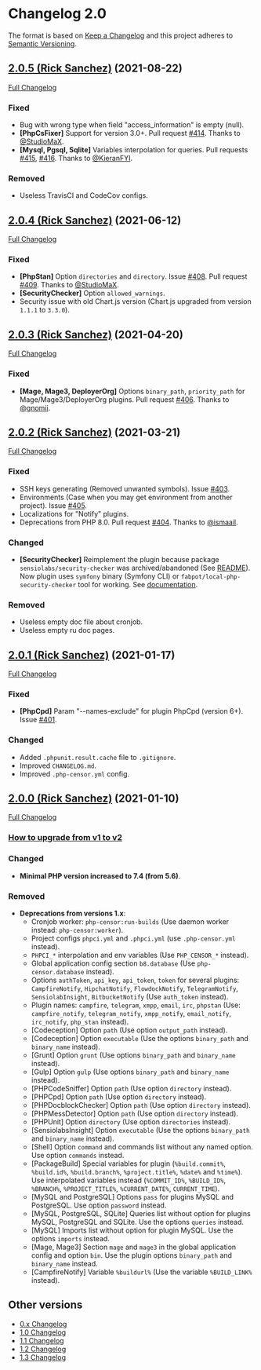 Changelog 2.0
=============

The format is based on [Keep a Changelog](http://keepachangelog.com/en/1.0.0/) and this project adheres to 
[Semantic Versioning](http://semver.org/spec/v2.0.0.html).


## [2.0.5 (Rick Sanchez)](https://github.com/php-censor/php-censor/tree/2.0.5) (2021-08-22)

[Full Changelog](https://github.com/php-censor/php-censor/compare/2.0.4...2.0.5)

### Fixed

- Bug with wrong type when field "access_information" is empty (null).
- **[PhpCsFixer]** Support for version 3.0+. Pull request [#414](https://github.com/php-censor/php-censor/pull/414).
  Thanks to [@StudioMaX](https://github.com/StudioMaX).
- **[Mysql, Pgsql, Sqlite]** Variables interpolation for queries. Pull requests
  [#415](https://github.com/php-censor/php-censor/pull/415), [#416](https://github.com/php-censor/php-censor/pull/416).
  Thanks to [@KieranFYI](https://github.com/KieranFYI).

### Removed

- Useless TravisCI and CodeCov configs.


## [2.0.4 (Rick Sanchez)](https://github.com/php-censor/php-censor/tree/2.0.4) (2021-06-12)

[Full Changelog](https://github.com/php-censor/php-censor/compare/2.0.3...2.0.4)

### Fixed

- **[PhpStan]** Option `directories` and `directory`. 
Issue [#408](https://github.com/php-censor/php-censor/issues/#408). Pull request
[#409](https://github.com/php-censor/php-censor/pull/409). Thanks to [@StudioMaX](https://github.com/StudioMaX).
- **[SecurityChecker]** Option `allowed_warnings`.
- Security issue with old Chart.js version (Chart.js upgraded from version `1.1.1` to `3.3.0`).


## [2.0.3 (Rick Sanchez)](https://github.com/php-censor/php-censor/tree/2.0.3) (2021-04-20)

[Full Changelog](https://github.com/php-censor/php-censor/compare/2.0.2...2.0.3)

### Fixed

- **[Mage, Mage3, DeployerOrg]** Options `binary_path`, `priority_path` for Mage/Mage3/DeployerOrg plugins.
  Pull request [#406](https://github.com/php-censor/php-censor/pull/406). Thanks to [@gnomii](https://github.com/gnomii).


## [2.0.2 (Rick Sanchez)](https://github.com/php-censor/php-censor/tree/2.0.2) (2021-03-21)

[Full Changelog](https://github.com/php-censor/php-censor/compare/2.0.1...2.0.2)

### Fixed

- SSH keys generating (Removed unwanted symbols). Issue [#403](https://github.com/php-censor/php-censor/issues/#403).
- Environments (Case when you may get environment from another project). Issue
[#405](https://github.com/php-censor/php-censor/issues/#405).
- Localizations for "Notify" plugins.
- Deprecations from PHP 8.0. Pull request [#404](https://github.com/php-censor/php-censor/pull/404). Thanks to 
[@ismaail](https://github.com/ismaail).

### Changed

- **[SecurityChecker]** Reimplement the plugin because package `sensiolabs/security-checker` was archived/abandoned
(See [README](https://github.com/sensiolabs/security-checker#sensiolabs-security-checker)). Now plugin uses `symfony`
binary (Symfony CLI) or `fabpot/local-php-security-checker` tool for working. See
[documentation](https://github.com/php-censor/php-censor/blob/release-1.3/docs/en/plugins/security_checker.md).

### Removed

- Useless empty doc file about cronjob.
- Useless empty ru doc pages.


## [2.0.1 (Rick Sanchez)](https://github.com/php-censor/php-censor/tree/2.0.1) (2021-01-17)

[Full Changelog](https://github.com/php-censor/php-censor/compare/2.0.0...2.0.1)

### Fixed

- **[PhpCpd]** Param "--names-exclude" for plugin PhpCpd (version 6+). Issue
  [#401](https://github.com/php-censor/php-censor/issues/#401).

### Changed

- Added `.phpunit.result.cache` file to `.gitignore`.
- Improved `CHANGELOG.md`.
- Improved `.php-censor.yml` config.


## [2.0.0 (Rick Sanchez)](https://github.com/php-censor/php-censor/tree/2.0.0) (2021-01-10)

[Full Changelog](https://github.com/php-censor/php-censor/compare/1.3.0...2.0.0)

### [How to upgrade from v1 to v2](/docs/UPGRADE_2.0.md)

### Changed

- **Minimal PHP version increased to 7.4 (from 5.6)**.

### Removed

- **Deprecations from versions 1.x**:
    - Cronjob worker: `php-censor:run-builds` (Use daemon worker instead: `php-censor:worker`).
    - Project configs `phpci.yml` and `.phpci.yml` (use `.php-censor.yml` instead).
    - `PHPCI_*` interpolation and env variables (Use `PHP_CENSOR_*` instead).
    - Global application config section `b8.database` (Use `php-censor.database` instead).
    - Options `authToken`, `api_key`, `api_token`, `token` for several plugins: `CampfireNotify`, 
`HipchatNotify`, `FlowdockNotify`, `TelegramNotify`, `SensiolabInsight`, `BitbucketNotify` (Use `auth_token` instead).
    - Plugin names: `campfire`, `telegram`, `xmpp`, `email`, `irc`, `phpstan` (Use: `campfire_notify`, `telegram_notify`, 
`xmpp_notify`, `email_notify`, `irc_notify`, `php_stan` instead).
    - [Codeception] Option `path` (Use option `output_path` instead). 
    - [Codeception] Option `executable` (Use the options `binary_path` and `binary_name` instead).
    - [Grunt] Option `grunt` (Use options `binary_path` and `binary_name` instead).
    - [Gulp] Option `gulp` (Use options `binary_path` and `binary_name` instead).
    - [PHPCodeSniffer] Option `path` (Use option `directory` instead).
    - [PHPCpd] Option `path` (Use option `directory` instead).
    - [PHPDocblockChecker] Option `path` (Use option `directory` instead).
    - [PHPMessDetector] Option `path` (Use option `directory` instead).
    - [PHPUnit] Option `directory` (Use option `directories` instead).
    - [SensiolabsInsight] Option `executable` (Use the options `binary_path` and `binary_name` instead).
    - [Shell] Option `command` and commands list without any named option. Use option `commands` instead.
    - [PackageBuild] Special variables for plugin (`%build.commit%`, `%build.id%`, `%build.branch%`, `%project.title%`, `%date%` and `%time%`). Use interpolated variables instead (`%COMMIT_ID%`, `%BUILD_ID%`, `%BRANCH%`, `%PROJECT_TITLE%`, `%CURRENT_DATE%`, `CURRENT_TIME`).
    - [MySQL and PostgreSQL] Options `pass` for plugins MySQL and PostgreSQL. Use option `password` instead.
    - [MySQL, PostgreSQL, SQLite] Queries list without option for plugins MySQL, PostgreSQL and SQLite. Use the options `queries` instead.
    - [MySQL] Imports list without option for plugin MySQL. Use the options `imports` instead.
    - [Mage, Mage3] Section `mage` and `mage3` in the global application config and option `bin`. Use the plugin options `binary_path` and `binary_name` instead.
    - [CampfireNotify] Variable `%buildurl%` (Use the variable `%BUILD_LINK%` instead).

## Other versions

- [0.x Changelog](/docs/CHANGELOG_0.x.md)
- [1.0 Changelog](/docs/CHANGELOG_1.0.md)
- [1.1 Changelog](/docs/CHANGELOG_1.1.md)
- [1.2 Changelog](/docs/CHANGELOG_1.2.md)
- [1.3 Changelog](/docs/CHANGELOG_1.3.md)
